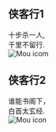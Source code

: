 ## 侠客行1
十步杀一人, <br>
千里不留行. <br>
![Mou icom](https://cdn.pixabay.com/photo/2015/02/25/17/56/cat-649164_1280.jpg)
 
## 侠客行2
谁能书阁下，<br>
白首太玄经. <br>
![Mou icon](https://cdn.pixabay.com/photo/2014/05/07/06/44/animal-339400_1280.jpg)


